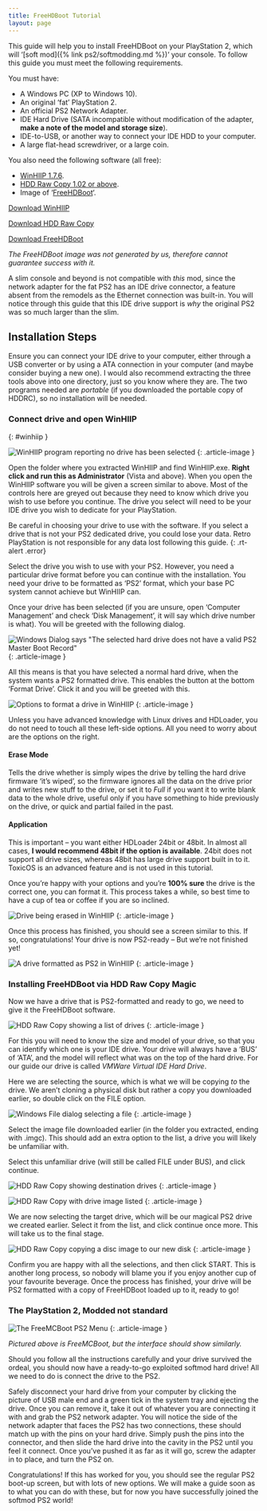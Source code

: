 ```yaml
---
title: FreeHDBoot Tutorial
layout: page
---
```


This guide will help you to install FreeHDBoot on your PlayStation 2, which will ‘[soft mod]({% link ps2/softmodding.md %})‘ your console. To follow this guide you must meet the following requirements.

You must have:

* A Windows PC (XP to Windows 10).
* An original ‘fat’ PlayStation 2.
* An official PS2 Network Adapter.
* IDE Hard Drive (SATA incompatible without modification of the adapter, **make a note of the model and storage size**).
* IDE-to-USB, or another way to connect your IDE HDD to your computer.
* A large flat-head screwdriver, or a large coin.

You also need the following software (all free):

* [WinHIIP 1.7.6](http://sksapps.com/index.php?page=hd.html).
* [HDD Raw Copy 1.02 or above](http://hddguru.com/software/HDD-Raw-Copy-Tool/).
* Image of ‘[FreeHDBoot](https://revive.today/wp-content/uploads/2018/12/PS2-HDD.imgc_.zip)‘.

<div class="text-center">
	<p class="rt-button"><a href="https://revive.today/wp-content/uploads/2016/09/WinHIIP-1.7.6.zip">Download WinHIIP</a></p>
	<p class="rt-button"><a href="https://revive.today/wp-content/uploads/2016/09/HDD-Raw-Copy-1.02-Portable.zip">Download HDD Raw Copy</a></p>
	<p class="rt-button"><a href="https://revive.today/wp-content/uploads/2016/09/FHDB1.93.img_.7z">Download FreeHDBoot</a></p>
</div>

_The FreeHDBoot image was not generated by us, therefore cannot guarantee success with it._

A slim console and beyond is not compatible with _this_ mod, since the network adapter for the fat PS2 has an IDE drive connector, a feature absent from the remodels as the Ethernet connection was built-in. You will notice through this guide that this IDE drive support is _why_ the original PS2 was so much larger than the slim.

## Installation Steps

Ensure you can connect your IDE drive to your computer, either through a USB converter or by using a ATA connection in your computer (and maybe consider buying a new one). I would also recommend extracting the three tools above into one directory, just so you know where they are. The two programs needed are _portable_ (if you downloaded the portable copy of HDDRC), so no installation will be needed.

### Connect drive and open WinHIIP
{: #winhiip }

![WinHIIP program reporting no drive has been selected](/assets/img/Screen-Shot-2016-09-04-at-21.32.58.webp)
{: .article-image }

Open the folder where you extracted WinHIIP and find WinHIIP.exe. **Right click and run this as Administrator** (Vista and above). When you open the WinHIIP software you will be given a screen similar to above. Most of the controls here are greyed out because they need to know which drive you wish to use before you continue. The drive you select will need to be your IDE drive you wish to dedicate for your PlayStation.

Be careful in choosing your drive to use with the software. If you select a drive that is not your PS2 dedicated drive, you could lose your data. Retro PlayStation is not responsible for any data lost following this guide.
{: .rt-alert .error}

Select the drive you wish to use with your PS2. However, you need a particular drive format before you can continue with the installation. You need your drive to be formatted as ‘PS2’ format, which your base PC system cannot achieve but WinHIIP can.

Once your drive has been selected (if you are unsure, open ‘Computer Management’ and check ‘Disk Management’, it will say which drive number is what). You will be greeted with the following dialog.

![Windows Dialog says "The selected hard drive does not have a valid PS2 Master Boot Record"](/assets/img/Screen-Shot-2016-09-04-at-22.45.22.webp)
{: .article-image }

All this means is that you have selected a normal hard drive, when the system wants a PS2 formatted drive. This enables the button at the bottom ‘Format Drive’. Click it and you will be greeted with this.

![Options to format a drive in WinHIIP](/assets/img/Screen-Shot-2016-09-04-at-22.45.35.webp)
{: .article-image }

Unless you have advanced knowledge with Linux drives and HDLoader, you do not need to touch all these left-side options. All you need to worry about are the options on the right.

#### Erase Mode

Tells the drive whether is simply wipes the drive by telling the hard drive firmware ‘it’s wiped’, so the firmware ignores all the data on the drive prior and writes new stuff to the drive, or set it to _Full_ if you want it to write blank data to the whole drive, useful only if you have something to hide previously on the drive, or quick and partial failed in the past.

#### Application

This is important – you want either HDLoader 24bit or 48bit. In almost all cases, **I would recommend 48bit if the option is available**. 24bit does not support all drive sizes, whereas 48bit has large drive support built in to it. ToxicOS is an advanced feature and is not used in this tutorial.

Once you’re happy with your options and you’re **100% sure** the drive is the correct one, you can format it. This process takes a while, so best time to have a cup of tea or coffee if you are so inclined.

![Drive being erased in WinHIIP](/assets/img/Screen-Shot-2016-09-04-at-22.58.39.webp)
{: .article-image }

Once this process has finished, you should see a screen similar to this. If so, congratulations! Your drive is now PS2-ready – But we’re not finished yet!

![A drive formatted as PS2 in WinHIIP](/assets/img/Screen-Shot-2016-09-04-at-23.13.24.webp)
{: .article-image }

### Installing FreeHDBoot via HDD Raw Copy Magic

Now we have a drive that is PS2-formatted and ready to go, we need to give it the FreeHDBoot software.

![HDD Raw Copy showing a list of drives](/assets/img/Screen-Shot-2016-09-04-at-23.18.38.webp)
{: .article-image }

For this you will need to know the size and model of your drive, so that you can identify which one is your IDE drive. Your drive will always have a ‘BUS’ of ‘ATA’, and the model will reflect what was on the top of the hard drive. For our guide our drive is called _VMWare Virtual IDE Hard Drive_.

Here we are selecting the source, which is what we will be copying _to_ the drive. We aren’t cloning a physical disk but rather a copy you downloaded earlier, so double click on the FILE option.

![Windows File dialog selecting a file](/assets/img/Screen-Shot-2016-09-04-at-23.19.38.webp)
{: .article-image }

Select the image file downloaded earlier (in the folder you extracted, ending with .imgc). This should add an extra option to the list, a drive you will likely be unfamiliar with.

Select this unfamiliar drive (will still be called FILE under BUS), and click continue.

![HDD Raw Copy showing destination drives](/assets/img/Screen-Shot-2016-09-04-at-23.19.59.webp)
{: .article-image }

![HDD Raw Copy with drive image listed](/assets/img/Screen-Shot-2016-09-04-at-23.19.45.webp)
{: .article-image }

We are now selecting the target drive, which will be our magical PS2 drive we created earlier. Select it from the list, and click continue once more. This will take us to the final stage.

![HDD Raw Copy copying a disc image to our new disk](/assets/img/Screen-Shot-2016-09-04-at-23.20.15.webp)
{: .article-image }

Confirm you are happy with all the selections, and then click START. This is another long process, so nobody will blame you if you enjoy another cup of your favourite beverage. Once the process has finished, your drive will be PS2 formatted with a copy of FreeHDBoot loaded up to it, ready to go!

### The PlayStation 2, Modded not standard

![The FreeMCBoot PS2 Menu](/assets/img/DSC_0001_O.jpg)
{: .article-image }

_Pictured above is FreeMCBoot, but the interface should show similarly._

Should you follow all the instructions carefully and your drive survived the ordeal, you should now have a ready-to-go exploited softmod hard drive! All we need to do is connect the drive to the PS2.

Safely disconnect your hard drive from your computer by clicking the picture of USB male end and a green tick in the system tray and ejecting the drive. Once you can remove it, take it out of whatever you are connecting it with and grab the PS2 network adapter. You will notice the side of the network adapter that faces the PS2 has two connections, these should match up with the pins on your hard drive. Simply push the pins into the connector, and then slide the hard drive into the cavity in the PS2 until you feel it connect. Once you’ve pushed it as far as it will go, screw the adapter in to place, and turn the PS2 on.

Congratulations! If this has worked for you, you should see the regular PS2 boot-up screen, but with lots of new options. We will make a guide soon as to what you can do with these, but for now you have successfully joined the softmod PS2 world!
